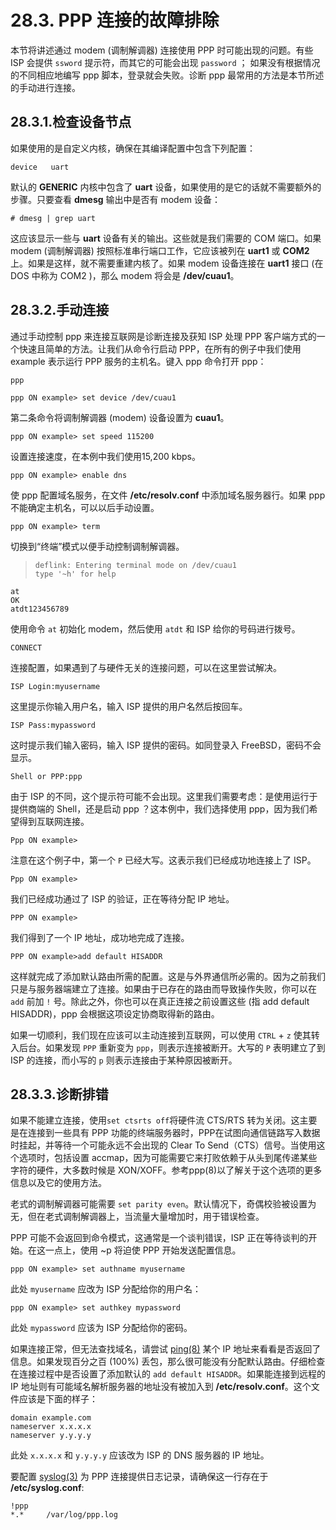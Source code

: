 # 28.3. PPP 连接的故障排除

本节将讲述通过 modem (调制解调器) 连接使用 PPP 时可能出现的问题。有些 ISP 会提供 `ssword` 提示符，而其它的可能会出现 `password` ； 如果没有根据情况的不同相应地编写 ppp 脚本，登录就会失败。诊断 ppp 最常用的方法是本节所述的手动进行连接。

## 28.3.1.检查设备节点

如果使用的是自定义内核，确保在其编译配置中包含下列配置：

```
device   uart
```

默认的 **GENERIC** 内核中包含了 **uart** 设备，如果使用的是它的话就不需要额外的步骤。只要查看 **dmesg** 输出中是否有 modem 设备：

```
# dmesg | grep uart
```

这应该显示一些与 **uart** 设备有关的输出。这些就是我们需要的 COM 端口。如果 modem (调制解调器) 按照标准串行端口工作，它应该被列在 **uart1** 或 **COM2** 上。如果是这样，就不需要重建内核了。如果 modem 设备连接在 **uart1** 接口 (在 DOS 中称为 COM2 )，那么 modem 将会是 **/dev/cuau1**。

## 28.3.2.手动连接

通过手动控制 ppp 来连接互联网是诊断连接及获知 ISP 处理 PPP 客户端方式的一个快速且简单的方法。让我们从命令行启动 PPP，在所有的例子中我们使用 example 表示运行 PPP 服务的主机名。键入 ppp 命令打开 ppp：

```
ppp
```

```
ppp ON example> set device /dev/cuau1
```

第二条命令将调制解调器 (modem) 设备设置为 **cuau1**。

```
ppp ON example> set speed 115200
```

设置连接速度，在本例中我们使用15,200 kbps。

```
ppp ON example> enable dns
```

使 ppp 配置域名服务，在文件 **/etc/resolv.conf** 中添加域名服务器行。如果 ppp 不能确定主机名，可以以后手动设置。

```
ppp ON example> term
```

切换到“终端”模式以便手动控制调制解调器。

> ```
> deflink: Entering terminal mode on /dev/cuau1
> type '~h' for help
> ```

```
at
OK
atdt123456789
```

使用命令 `at` 初始化 modem，然后使用 `atdt` 和 ISP 给你的号码进行拨号。

```
CONNECT
```

连接配置，如果遇到了与硬件无关的连接问题，可以在这里尝试解决。

```
ISP Login:myusername
```

这里提示你输入用户名，输入 ISP 提供的用户名然后按回车。

```
ISP Pass:mypassword
```

这时提示我们输入密码，输入 ISP 提供的密码。如同登录入 FreeBSD，密码不会显示。

```
Shell or PPP:ppp
```

由于 ISP 的不同，这个提示符可能不会出现。这里我们需要考虑：是使用运行于提供商端的 Shell，还是启动 ppp ？这本例中，我们选择使用 ppp，因为我们希望得到互联网连接。

```
Ppp ON example>
```

注意在这个例子中，第一个 `P` 已经大写。这表示我们已经成功地连接上了 ISP。

```
Ppp ON example>
```

我们已经成功通过了 ISP 的验证，正在等待分配 IP 地址。

```
PPP ON example>
```

我们得到了一个 IP 地址，成功地完成了连接。

```
PPP ON example>add default HISADDR
```

这样就完成了添加默认路由所需的配置。这是与外界通信所必需的。因为之前我们只是与服务器端建立了连接。如果由于已存在的路由而导致操作失败，你可以在 `add` 前加 `!` 号。除此之外，你也可以在真正连接之前设置这些 (指 add default HISADDR)，ppp 会根据这项设定协商取得新的路由。

如果一切顺利，我们现在应该可以主动连接到互联网，可以使用 `CTRL` + `z` 使其转入后台。如果发现 `PPP` 重新变为 `ppp`，则表示连接被断开。大写的 `P` 表明建立了到 ISP 的连接，而小写的 `p` 则表示连接由于某种原因被断开。

## 28.3.3.诊断排错

如果不能建立连接，使用`set ctsrts off`将硬件流 CTS/RTS 转为关闭。这主要是在连接到一些具有 PPP 功能的终端服务器时，PPP在试图向通信链路写入数据时挂起，并等待一个可能永远不会出现的 Clear To Send（CTS）信号。当使用这个选项时，包括设置 accmap，因为可能需要它来打败依赖于从头到尾传递某些字符的硬件，大多数时候是 XON/XOFF。参考ppp(8)以了解关于这个选项的更多信息以及它的使用方法。

老式的调制解调器可能需要 `set parity even`。默认情况下，奇偶校验被设置为无，但在老式调制解调器上，当流量大量增加时，用于错误检查。

PPP 可能不会返回到命令模式，这通常是一个谈判错误，ISP 正在等待谈判的开始。在这一点上，使用 ~p 将迫使 PPP 开始发送配置信息。

```
ppp ON example> set authname myusername
```

此处 `myusername` 应改为 ISP 分配给你的用户名：

```
ppp ON example> set authkey mypassword
```

此处 `mypassword` 应该为 ISP 分配给你的密码。

如果连接正常，但无法查找域名，请尝试 [ping(8)](https://www.freebsd.org/cgi/man.cgi?query=ping&sektion=8&format=html) 某个 IP 地址来看看是否返回了信息。如果发现百分之百 (100%) 丢包，那么很可能没有分配默认路由。仔细检查在连接过程中是否设置了添加默认的 `add default HISADDR`。如果能连接到远程的 IP 地址则有可能域名解析服务器的地址没有被加入到 **/etc/resolv.conf**。这个文件应该是下面的样子：

```
domain example.com
nameserver x.x.x.x
nameserver y.y.y.y
```

此处 `x.x.x.x` 和 `y.y.y.y` 应该改为 ISP 的 DNS 服务器的 IP 地址。

要配置 [syslog(3)](https://www.freebsd.org/cgi/man.cgi?query=syslog&sektion=3&format=html) 为 PPP 连接提供日志记录，请确保这一行存在于 **/etc/syslog.conf**:

```
!ppp
*.*     /var/log/ppp.log
```

